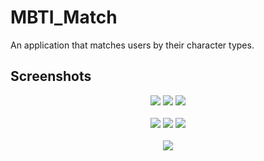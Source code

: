 # MBTI_Match

An application that matches users by their character types.

## Screenshots

<div style="text-align:center"><img src="https://github.com/MortuusestChe/MBTI-Match/blob/main/lib/assets/screenshots/1.jpg" =250x250/>
<img src="https://github.com/MortuusestChe/MBTI-Match/blob/main/lib/assets/screenshots/2.jpg" />
  <img src="https://github.com/MortuusestChe/MBTI-Match/blob/main/lib/assets/screenshots/3.jpg" />
</div>
<br />

<div style="text-align:center"><img src="https://github.com/MortuusestChe/MBTI-Match/blob/main/lib/assets/screenshots/4.jpg" />
<img src="https://github.com/MortuusestChe/MBTI-Match/blob/main/lib/assets/screenshots/5.jpg" />
  <img src="https://github.com/MortuusestChe/MBTI-Match/blob/main/lib/assets/screenshots/6.jpg" />
</div>
<br />

<div style="text-align:center"><img src="https://github.com/MortuusestChe/MBTI-Match/blob/main/lib/assets/screenshots/7.jpg" />
</div>

